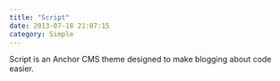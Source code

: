 ```yaml
---
title: "Script"
date: 2013-07-18 21:07:15
category: Simple
---
```


Script is an Anchor CMS theme designed to make blogging about code easier.
